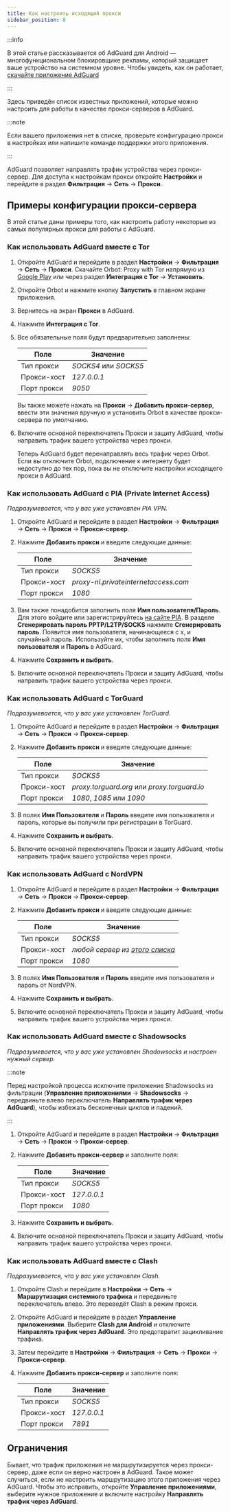 ```yaml
---
title: Как настроить исходящий прокси
sidebar_position: 8
---
```


:::info

В этой статье рассказывается об AdGuard для Android — многофункциональном блокировщике рекламы, который защищает ваше устройство на системном уровне. Чтобы увидеть, как он работает, [скачайте приложение AdGuard](https://agrd.io/download-kb-adblock)

:::

Здесь приведён список известных приложений, которые можно настроить для работы в качестве прокси-серверов в AdGuard.

:::note

Если вашего приложения нет в списке, проверьте конфигурацию прокси в настройках или напишите команде поддержки этого приложения.

:::

AdGuard позволяет направлять трафик устройства через прокси-сервер. Для доступа к настройкам прокси откройте **Настройки** и перейдите в раздел **Фильтрация** → **Сеть** → **Прокси**.

## Примеры конфигурации прокси-сервера

В этой статье даны примеры того, как настроить работу некоторые из самых популярных прокси для работы с AdGuard.

### Как использовать AdGuard вместе с Tor

1. Откройте AdGuard и перейдите в раздел **Настройки** → **Фильтрация** → **Сеть** → **Прокси**. Скачайте Orbot: Proxy with Tor напрямую из [Google Play](https://play.google.com/store/apps/details?id=org.torproject.android&noprocess) или через раздел **Интеграция с Tor** → **Установить**.

1. Откройте Orbot и нажмите кнопку **Запустить** в главном экране приложения.

1. Вернитесь на экран **Прокси** в AdGuard.

1. Нажмите **Интеграция с Tor**.

1. Все обязательные поля будут предварительно заполнены:

    | Поле        | Значение              |
    | ----------- | --------------------- |
    | Тип прокси  | *SOCKS4* или *SOCKS5* |
    | Прокси-хост | *127.0.0.1*           |
    | Порт прокси | *9050*                |

    Вы также можете нажать на **Прокси** → **Добавить прокси-сервер**, ввести эти значения вручную и установить Orbot в качестве прокси-сервера по умолчанию.

1. Включите основной переключатель Прокси и защиту AdGuard, чтобы направить трафик вашего устройства через прокси.

    Теперь AdGuard будет перенаправлять весь трафик через Orbot. Если вы отключите Orbot, подключение к интернету будет недоступно до тех пор, пока вы не отключите настройки исходящего прокси в AdGuard.

### Как использовать AdGuard с PIA (Private Internet Access)

*Подразумевается, что у вас уже установлен PIA VPN.*

1. Откройте AdGuard и перейдите в раздел **Настройки** → **Фильтрация** → **Сеть** → **Прокси** → **Прокси-сервер**.

1. Нажмите **Добавить прокси** и введите следующие данные:

    | Поле        | Значение                             |
    | ----------- | ------------------------------------ |
    | Тип прокси  | *SOCKS5*                             |
    | Прокси-хост | *proxy-nl.privateinternetaccess.com* |
    | Порт прокси | *1080*                               |

1. Вам также понадобится заполнить поля **Имя пользователя/Пароль**. Для этого войдите или зарегистрируйтесь [на сайте PIA](https://www.privateinternetaccess.com/pages/client-sign-in). В разделе **Сгенерировать пароль PPTP/L2TP/SOCKS** нажмите **Сгенерировать пароль**. Появится имя пользователя, начинающееся с x, и случайный пароль. Используйте их, чтобы заполнить поля **Имя пользователя** и **Пароль** в AdGuard.

1. Нажмите **Сохранить и выбрать**.

1. Включите основной переключатель Прокси и защиту AdGuard, чтобы направить трафик вашего устройства через прокси.

### Как использовать AdGuard с TorGuard

*Подразумевается, что у вас уже установлен TorGuard.*

1. Откройте AdGuard и перейдите в раздел **Настройки** → **Фильтрация** → **Сеть** → **Прокси** → **Прокси-сервер**.

1. Нажмите **Добавить прокси** и введите следующие данные:

    | Поле        | Значение                                     |
    | ----------- | -------------------------------------------- |
    | Тип прокси  | *SOCKS5*                                     |
    | Прокси-хост | *proxy.torguard.org* или *proxy.torguard.io* |
    | Порт прокси | *1080*, *1085* или *1090*                    |

1. В полях **Имя Пользователя** и **Пароль** введите имя пользователя и пароль, которые вы получили при регистрации в TorGuard.

1. Нажмите **Сохранить и выбрать**.

1. Включите основной переключатель Прокси и защиту AdGuard, чтобы направить трафик вашего устройства через прокси.

### Как использовать AdGuard с NordVPN

1. Откройте AdGuard и перейдите в раздел **Настройки** → **Фильтрация** → **Сеть** → **Прокси** → **Прокси-сервер**.

1. Нажмите **Добавить прокси** и введите следующие данные:

    | Поле        | Значение                                                                          |
    | ----------- | --------------------------------------------------------------------------------- |
    | Тип прокси  | *SOCKS5*                                                                          |
    | Прокси-хост | *любой сервер из [этого списка](https://support.nordvpn.com/Connectivity/Proxy/)* |
    | Порт прокси | *1080*                                                                            |

1. В полях **Имя Пользователя** и **Пароль** введите имя пользователя и пароль от NordVPN.

1. Нажмите **Сохранить и выбрать**.

1. Включите основной переключатель Прокси и защиту AdGuard, чтобы направить трафик вашего устройства через прокси.

### Как использовать AdGuard вместе с Shadowsocks

*Подразумевается, что у вас уже установлен Shadowsocks и настроен нужный сервер.*

:::note

Перед настройкой процесса исключите приложение Shadowsocks из фильтрации (**Управление приложениями** → **Shadowsocks** → передвиньте влево переключатель **Направлять трафик через AdGuard**), чтобы избежать бесконечных циклов и падений.

:::

1. Откройте AdGuard и перейдите в раздел **Настройки** → **Фильтрация** → **Сеть** → **Прокси** → **Прокси-сервер**.

1. Нажмите **Добавить прокси-сервер** и заполните поля:

    | Поле        | Значение    |
    | ----------- | ----------- |
    | Тип прокси  | *SOCKS5*    |
    | Прокси-хост | *127.0.0.1* |
    | Порт прокси | *1080*      |

1. Нажмите **Сохранить и выбрать**.

1. Включите основной переключатель Прокси и защиту AdGuard, чтобы направить трафик вашего устройства через прокси.

### Как использовать AdGuard вместе с Clash

*Подразумевается, что у вас уже установлен Clash.*

1. Откройте Clash и перейдите в **Настройки** → **Сеть** → **Маршрутизация системного трафика** и передвиньте переключатель влево. Это переведёт Clash в режим прокси.

1. Откройте AdGuard и перейдите в раздел **Управление приложениями**. Выберите **Clash для Android** и отключите **Направлять трафик через AdGuard**. Это предотвратит зацикливание трафика.

1. Затем перейдите в **Настройки** → **Фильтрация** → **Сеть** → **Прокси** → **Прокси-сервер**.

1. Нажмите **Добавить прокси-сервер** и заполните поля:

    | Поле        | Значение    |
    | ----------- | ----------- |
    | Тип прокси  | *SOCKS5*    |
    | Прокси-хост | *127.0.0.1* |
    | Порт прокси | *7891*      |

## Ограничения

Бывает, что трафик приложения не маршрутизируется через прокси-сервер, даже если он верно настроен в AdGuard. Такое может случиться, если не настроить маршрутизацию этого приложения через AdGuard. Чтобы это исправить, откройте **Управление приложениями**, выберите нужное приложение и включите настройку **Направлять трафик через AdGuard**.
